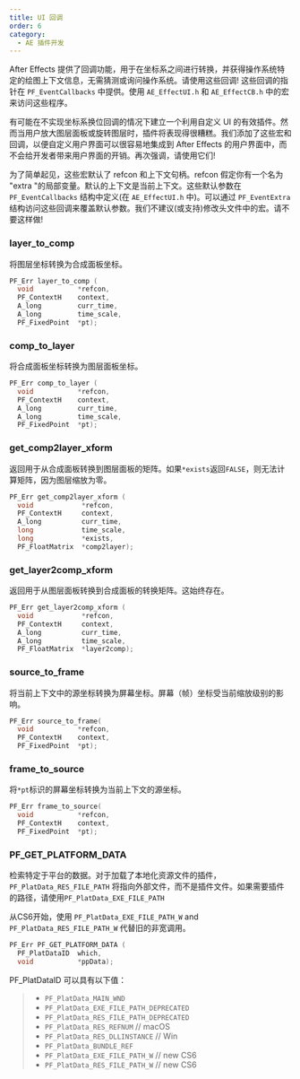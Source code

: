 ```yaml
---
title: UI 回调
order: 6
category:
  - AE 插件开发
---
```



After Effects 提供了回调功能，用于在坐标系之间进行转换，并获得操作系统特定的绘图上下文信息，无需猜测或询问操作系统。请使用这些回调! 这些回调的指针在 `PF_EventCallbacks` 中提供。使用 `AE_EffectUI.h` 和 `AE_EffectCB.h` 中的宏来访问这些程序。

有可能在不实现坐标系换位回调的情况下建立一个利用自定义 UI 的有效插件。然而当用户放大图层面板或旋转图层时，插件将表现得很糟糕。我们添加了这些宏和回调，以便自定义用户界面可以很容易地集成到 After Effects 的用户界面中，而不会给开发者带来用户界面的开销。再次强调，请使用它们!

为了简单起见，这些宏默认了 refcon 和上下文句柄。refcon 假定你有一个名为 "extra "的局部变量。默认的上下文是当前上下文。这些默认参数在 `PF_EventCallbacks` 结构中定义(在 `AE_EffectUI.h` 中)。可以通过 `PF_EventExtra` 结构访问这些回调来覆盖默认参数。我们不建议(或支持)修改头文件中的宏。请不要这样做!

### layer_to_comp

将图层坐标转换为合成面板坐标。

```cpp
PF_Err layer_to_comp (
  void           *refcon,
  PF_ContextH    context,
  A_long         curr_time,
  A_long         time_scale,
  PF_FixedPoint  *pt);
```

### comp_to_layer

将合成面板坐标转换为图层面板坐标。

```cpp
PF_Err comp_to_layer (
  void           *refcon,
  PF_ContextH    context,
  A_long         curr_time,
  A_long         time_scale,
  PF_FixedPoint  *pt);
```

### get_comp2layer_xform

返回用于从合成面板转换到图层面板的矩阵。如果`*exists`返回`FALSE`，则无法计算矩阵，因为图层缩放为零。

```cpp
PF_Err get_comp2layer_xform (
  void            *refcon,
  PF_ContextH     context,
  A_long          curr_time,
  long            time_scale,
  long            *exists,
  PF_FloatMatrix  *comp2layer);
```

### get_layer2comp_xform

返回用于从图层面板转换到合成面板的转换矩阵。这始终存在。

```cpp
PF_Err get_layer2comp_xform (
  void            *refcon,
  PF_ContextH     context,
  A_long          curr_time,
  A_long          time_scale,
  PF_FloatMatrix  *layer2comp);
```

### source_to_frame

将当前上下文中的源坐标转换为屏幕坐标。屏幕（帧）坐标受当前缩放级别的影响。

```cpp
PF_Err source_to_frame(
  void           *refcon,
  PF_ContextH    context,
  PF_FixedPoint  *pt);
```

### frame_to_source

将`*pt`标识的屏幕坐标转换为当前上下文的源坐标。

```cpp
PF_Err frame_to_source(
  void           *refcon,
  PF_ContextH    context,
  PF_FixedPoint  *pt);
```

### PF_GET_PLATFORM_DATA

检索特定于平台的数据。对于加载了本地化资源文件的插件，`PF_PlatData_RES_FILE_PATH` 将指向外部文件，而不是插件文件。如果需要插件的路径，请使用`PF_PlatData_EXE_FILE_PATH`

从CS6开始，使用 `PF_PlatData_EXE_FILE_PATH_W` and `PF_PlatData_RES_FILE_PATH_W` 代替旧的非宽调用。

```cpp
PF_Err PF_GET_PLATFORM_DATA (
  PF_PlatDataID  which,
  void           *ppData);
```

PF_PlatDataID 可以具有以下值：

> - `PF_PlatData_MAIN_WND`
> - `PF_PlatData_EXE_FILE_PATH_DEPRECATED`
> - `PF_PlatData_RES_FILE_PATH_DEPRECATED`
> - `PF_PlatData_RES_REFNUM` // macOS
> - `PF_PlatData_RES_DLLINSTANCE` // Win
> - `PF_PlatData_BUNDLE_REF`
> - `PF_PlatData_EXE_FILE_PATH_W` // new CS6
> - `PF_PlatData_RES_FILE_PATH_W` // new CS6

